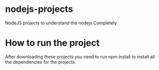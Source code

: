 # nodejs-projects
 NodeJS projects to understand the nodejs Completely

# How to run the project
After downloading these projects you need to run npm install to install all the dependencies for the projects 